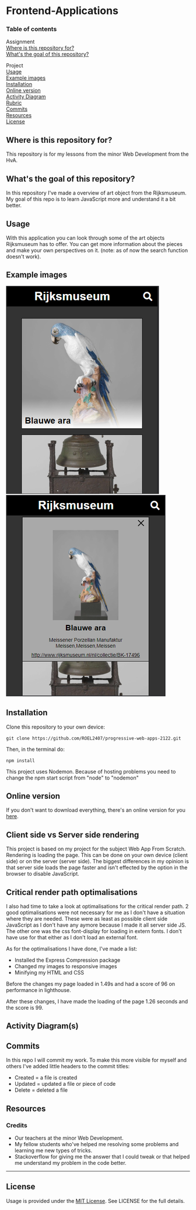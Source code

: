 # Frontend-Applications

### Table of contents
Assignment<br />
[Where is this repository for?](https://github.com/ROEL2407/Rijksmuseum_overzicht#where-is-this-repository-for)<br />
[What's the goal of this repository?](https://github.com/ROEL2407/Rijksmuseum_overzicht#whats-the-goal-of-this-repository)

Project<br />
[Usage](https://github.com/ROEL2407/Rijksmuseum_overzicht#usage)<br />
[Example images](https://github.com/ROEL2407/Rijksmuseum_overzicht#example-images)<br />
[Installation](https://github.com/ROEL2407/Rijksmuseum_overzicht#installation)<br />
[Online version](https://github.com/ROEL2407/Rijksmuseum_overzicht#online-version)<br />
[Activity Diagram](https://github.com/ROEL2407/Rijksmuseum_overzicht#activity-diagrams)<br />
[Rubric](https://github.com/ROEL2407/Rijksmuseum_overzicht#rubric)<br />
[Commits](https://github.com/ROEL2407/Rijksmuseum_overzicht#commits)<br />
[Resources](https://github.com/ROEL2407/Rijksmuseum_overzicht#resources)<br />
[License](https://github.com/ROEL2407/Rijksmuseum_overzicht#license)

## Where is this repository for?
This repository is for my lessons from the minor Web Development from the HvA. 

## What's the goal of this repository?
In this repository I've made a overview of art object from the Rijksmuseum. My goal of this repo is to learn JavaScript more and understand it a bit better.

## Usage
With this application you can look through some of the art objects Rijksmuseum has to offer. You can get more information about the pieces and make your own perspectives on it. (note: as of now the search function doesn't work).

## Example images
<img src="https://github.com/ROEL2407/Rijksmuseum_overzicht/blob/main/wiki_images/voorbeeld_overzicht.PNG">
<img src="https://github.com/ROEL2407/Rijksmuseum_overzicht/blob/main/wiki_images/voorbeeld_detail.PNG">

## Installation
Clone this repository to your own device:
```console
git clone https://github.com/ROEL2407/progressive-web-apps-2122.git
```
Then, in the terminal do:
```console
npm install
```
This project uses Nodemon. Because of hosting problems you need to change the npm start script from "node" to "nodemon"

## Online version
If you don't want to download everything, there's an online version for you [here](https://pwa-rijksmuseum-roel.herokuapp.com/).

## Client side vs Server side rendering
This project is based on my project for the subject Web App From Scratch. Rendering is loading the page. This can be done on your own device (client side) or on the server (server side). The biggest differences in my opinion is that server side loads the page faster and isn't effected by the option in the browser to disable JavaScript.

## Critical render path optimalisations
I also had time to take a look at optimalisations for the critical render path. 2 good optimalisations were not necessary for me as I don't have a situation where they are needed. These were as least as possible client side JavaScript as I don't have any aymore because I made it all server side JS. The other one was the css font-display for loading in extern fonts. I don't have use for that either as I don't load an external font.

As for the optimalisations I have done, I've made a list:
- Installed the Express Compression package
- Changed my images to responsive images
- Minifying my HTML and CSS

Before the changes my page loaded in 1.49s and had a score of 96 on performance in lighthouse.

After these changes, I have made the loading of the page 1.26 seconds and the score is 99.

## Activity Diagram(s)



## Commits
In this repo I will commit my work. To make this more visible for myself and others I've added little headers to the commit titles:
* Created = a file is created
* Updated = updated a file or piece of code
* Delete = deleted a file

## Resources
### Credits
* Our teachers at the minor Web Development.
* My fellow students who've helped me resolving some problems and learning me new types of tricks.
* Stackoverflow for giving me the answer that I could tweak or that helped me understand my problem in the code better.  
<hr />

## License
Usage is provided under the [MIT License](https://github.com/ROEL2407/Rijksmuseum_overzicht/blob/main/LICENSE). See LICENSE for the full details.
